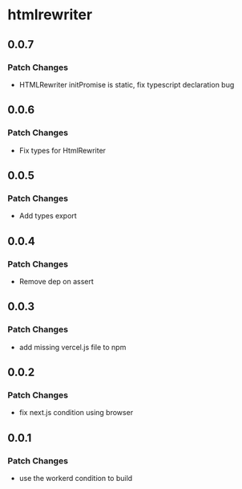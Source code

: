 # htmlrewriter

## 0.0.7

### Patch Changes

-   HTMLRewriter initPromise is static, fix typescript declaration bug

## 0.0.6

### Patch Changes

-   Fix types for HtmlRewriter

## 0.0.5

### Patch Changes

-   Add types export

## 0.0.4

### Patch Changes

-   Remove dep on assert

## 0.0.3

### Patch Changes

-   add missing vercel.js file to npm

## 0.0.2

### Patch Changes

-   fix next.js condition using browser

## 0.0.1

### Patch Changes

-   use the workerd condition to build

